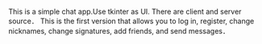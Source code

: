 This is a simple chat app.Use tkinter as UI.
There are client and server source．
This is the first version that allows you to log in, register, change nicknames, change signatures, add friends, and send messages．